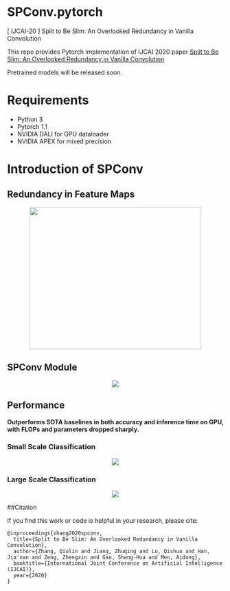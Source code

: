 # SPConv.pytorch
[ IJCAI-20 ] Split to Be Slim: An Overlooked Redundancy in Vanilla Convolution

This repo provides Pytorch implementation of IJCAI 2020 paper [Split to Be Slim: An Overlooked Redundancy in Vanilla Convolution](https://arxiv.org/abs/2006.12085)

Pretrained models will be released soon.

# Requirements
- Python 3
- Pytorch 1.1
- NVIDIA DALI for GPU dataloader 
- NVIDIA APEX for mixed precision

# Introduction of SPConv
## Redundancy in Feature Maps

<div align=center><img width='400' height='330' src="https://github.com/qiulinzhang/SPConv.pytorch/blob/master/images/redundant_feature_maps.png"/></div>

## SPConv Module

<div align=center><img src="https://github.com/qiulinzhang/SPConv.pytorch/blob/master/images/spconv_module.png"/></div>


## Performance
**Outperforms SOTA baselines in both accuracy and inference time on GPU, with FLOPs and parameters dropped sharply.**
### Small Scale Classification
<div align=center><img src="https://github.com/qiulinzhang/SPConv.pytorch/blob/master/images/cifar_10.png"/></div>

### Large Scale Classification
<div align=center><img src="https://github.com/qiulinzhang/SPConv.pytorch/blob/master/images/imagenet.png"/></div>

##Citation

If you find this work or code is helpful in your research, please cite:

```
@inproceedings{zhang2020spconv,
  title={Split to Be Slim: An Overlooked Redundancy in Vanilla Convolution},
  author={Zhang, Qiulin and Jiang, Zhuqing and Lu, Qishuo and Han, Jia'nan and Zeng, Zhengxin and Gao, Shang-Hua and Men, Aidong},
  booktitle={International Joint Conference on Artificial Intelligence (IJCAI)},
  year={2020}
}
```
